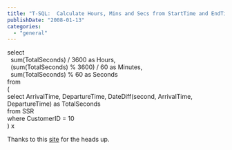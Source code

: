 ```yaml
---
title: "T-SQL:  Calculate Hours, Mins and Secs from StartTime and EndTime"
publishDate: "2008-01-13"
categories: 
  - "general"
---
```


  
select  
  sum(TotalSeconds) / 3600 as Hours,  
  (sum(TotalSeconds) % 3600) / 60 as Minutes,  
  sum(TotalSeconds) % 60 as Seconds  
from  
(  
select ArrivalTime, DepartureTime, DateDiff(second, ArrivalTime, DepartureTime) as TotalSeconds  
from SSR  
where CustomerID = 10  
) x  
  
Thanks to this [site](https://www.sqlteam.com/article/working-with-time-spans-and-durations-in-sql-server) for the heads up.
